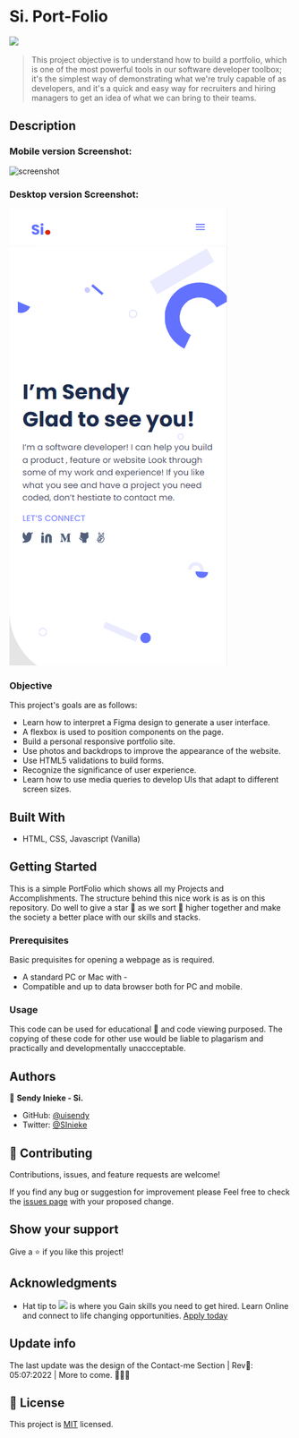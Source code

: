 # Si. Port-Folio

![](https://img.shields.io/badge/Microverse-blueviolet)

> This project objective is to understand how to build a portfolio, which is one of the most powerful tools in our software developer toolbox; it's the simplest way of demonstrating what we're truly capable of as developers, and it's a quick and easy way for recruiters and hiring managers to get an idea of what we can bring to their teams.

## Description

### Mobile version Screenshot:

![screenshot](./image/Screenshot1.png/)

### Desktop version Screenshot:

![screenshot](./images/Mobile.PNG)

### Objective

This project's goals are as follows:

- Learn how to interpret a Figma design to generate a user interface.
- A flexbox is used to position components on the page.
- Build a personal responsive portfolio site.
- Use photos and backdrops to improve the appearance of the website.
- Use HTML5 validations to build forms.
- Recognize the significance of user experience.
- Learn how to use media queries to develop UIs that adapt to different screen sizes.

## Built With

- HTML, CSS, Javascript (Vanilla)

## Getting Started

This is a simple PortFolio which shows all my Projects and Accomplishments. The structure behind this nice work is as is on this repository. Do well to give a star 🌟 as we sort 🚀 higher together and make the society a better place with our skills and stacks.

### Prerequisites

Basic prequisites for opening a webpage as is required.

- A standard PC or Mac with -
- Compatible and up to data browser both for PC and mobile.

### Usage

This code can be used for educational 📘 and code viewing purposed. The copying of these code for other use would be liable to plagarism and practically and developmentally unaccceptable.

## Authors

👤 **Sendy Inieke - Si.**

- GitHub: [@uisendy](https://github.com/uisendy)
- Twitter: [@SInieke](https://twitter.com/SInieke)

## 🤝 Contributing

Contributions, issues, and feature requests are welcome!

If you find any bug or suggestion for improvement please Feel free to check the [issues page](../../issues/) with your proposed change.

## Show your support

Give a ⭐️ if you like this project!

## Acknowledgments

- Hat tip to ![](https://img.shields.io/badge/Microverse-blueviolet) is where you Gain skills you need to get hired. Learn Online and connect to life changing opportunities. [Apply today](https://www.microverse.org/?grsf=uv064g)

## Update info

The last update was the design of the Contact-me Section | Rev📅: 05:07:2022 | More to come. 🚀🚀🚀

## 📝 License

This project is [MIT](./MIT.md) licensed.
